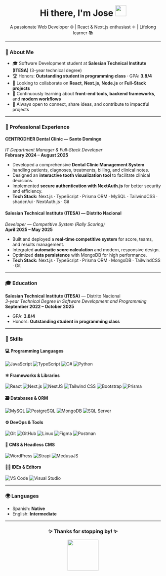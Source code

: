<h1 align="center">Hi there, I'm Jose <img src="https://media.giphy.com/media/hvRJCLFzcasrR4ia7z/giphy.gif" width="35"/></h1>

<p align="center">
  A passionate Web Developer 🌐 | React & Next.js enthusiast ⚛️ | Lifelong learner 📚
</p>

---

### 📌 About Me

- 🎓 Software Development student at **Salesian Technical Institute (ITESA)** (3-year technical degree)  
- 🏆 Honors: **Outstanding student in programming class** · GPA: **3.8/4**  
- 🤝 Looking to collaborate on **React**, **Next.js**, **Node.js** or **Full-Stack projects**  
- 🌱 Continuously learning about **front-end tools**, **backend frameworks**, and **modern workflows**  
- 💬 Always open to connect, share ideas, and contribute to impactful projects  

---

### 💼 Professional Experience

#### **CENTRODHER Dental Clinic** — Santo Domingo  
*IT Department Manager & Full-Stack Developer*  
**February 2024 – August 2025**  
- Developed a comprehensive **Dental Clinic Management System** handling patients, diagnoses, treatments, billing, and clinical notes.  
- Designed an **interactive tooth visualization tool** to facilitate clinical decisions.  
- Implemented **secure authentication with NextAuth.js** for better security and efficiency.  
- **Tech Stack:** Next.js · TypeScript · Prisma ORM · MySQL · TailwindCSS · shadcn/ui · NextAuth.js · Git  

#### **Salesian Technical Institute (ITESA)** — Distrito Nacional  
*Developer — Competitive System (Rally Scoring)*  
**April 2025 – May 2025**  
- Built and deployed a **real-time competitive system** for score, teams, and results management.  
- Integrated **automatic score calculation** and modern, responsive design.  
- Optimized **data persistence** with MongoDB for high performance.  
- **Tech Stack:** Next.js · TypeScript · Prisma ORM · MongoDB · TailwindCSS · Git  

---

### 🎓 Education

**Salesian Technical Institute (ITESA)** — Distrito Nacional  
*3-year Technical Degree in Software Development and Programming*  
**September 2022 – October 2025**  
- GPA: **3.8/4**  
- Honors: **Outstanding student in programming class**  

---

### 🚀 Skills

#### 💻 Programming Languages
<p>
  <img alt="JavaScript" src="https://img.shields.io/badge/JavaScript-F7DF1E?style=for-the-badge&logo=javascript&logoColor=black"/>
  <img alt="TypeScript" src="https://img.shields.io/badge/TypeScript-3178C6?style=for-the-badge&logo=typescript&logoColor=white"/>
  <img alt="C#" src="https://img.shields.io/badge/C%23-239120?style=for-the-badge&logo=c-sharp&logoColor=white"/>
  <img alt="Python" src="https://img.shields.io/badge/Python-3776AB?style=for-the-badge&logo=python&logoColor=white"/>
</p>

#### ⚛️ Frameworks & Libraries
<p>
  <img alt="React" src="https://img.shields.io/badge/React-20232A?style=for-the-badge&logo=react&logoColor=61DAFB"/>
  <img alt="Next.js" src="https://img.shields.io/badge/Next.js-000000?style=for-the-badge&logo=nextdotjs&logoColor=white"/>
  <img alt="NestJS" src="https://img.shields.io/badge/NestJS-E0234E?style=for-the-badge&logo=nestjs&logoColor=white"/>
  <img alt="Tailwind CSS" src="https://img.shields.io/badge/TailwindCSS-38B2AC?style=for-the-badge&logo=tailwind-css&logoColor=white"/>
  <img alt="Bootstrap" src="https://img.shields.io/badge/Bootstrap-563D7C?style=for-the-badge&logo=bootstrap&logoColor=white"/>
  <img alt="Prisma" src="https://img.shields.io/badge/Prisma-2D3748?style=for-the-badge&logo=prisma&logoColor=white"/>
</p>

#### 🗃️ Databases & ORM
<p>
  <img alt="MySQL" src="https://img.shields.io/badge/MySQL-4479A1?style=for-the-badge&logo=mysql&logoColor=white"/>
  <img alt="PostgreSQL" src="https://img.shields.io/badge/PostgreSQL-4169E1?style=for-the-badge&logo=postgresql&logoColor=white"/>
  <img alt="MongoDB" src="https://img.shields.io/badge/MongoDB-47A248?style=for-the-badge&logo=mongodb&logoColor=white"/>
  <img alt="SQL Server" src="https://img.shields.io/badge/SQL%20Server-CC2927?style=for-the-badge&logo=microsoftsqlserver&logoColor=white"/>
</p>

#### ⚙️ DevOps & Tools
<p>
  <img alt="Git" src="https://img.shields.io/badge/Git-F05033?style=for-the-badge&logo=git&logoColor=white"/>
  <img alt="GitHub" src="https://img.shields.io/badge/GitHub-181717?style=for-the-badge&logo=github&logoColor=white"/>
  <img alt="Linux" src="https://img.shields.io/badge/Linux-FCC624?style=for-the-badge&logo=linux&logoColor=black"/>
  <img alt="Figma" src="https://img.shields.io/badge/Figma-F24E1E?style=for-the-badge&logo=figma&logoColor=white"/>
  <img alt="Postman" src="https://img.shields.io/badge/Postman-FF6C37?style=for-the-badge&logo=postman&logoColor=white"/>
</p>

#### 🧠 CMS & Headless CMS
<p>
  <img alt="WordPress" src="https://img.shields.io/badge/WordPress-21759B?style=for-the-badge&logo=wordpress&logoColor=white"/>
  <img alt="Strapi" src="https://img.shields.io/badge/Strapi-4945FF?style=for-the-badge&logo=strapi&logoColor=white"/>
  <img alt="MedusaJS" src="https://img.shields.io/badge/MedusaJS-000000?style=for-the-badge&logo=medusa&logoColor=white"/>
</p>

#### 🧑‍💻 IDEs & Editors
<p>
  <img alt="VS Code" src="https://img.shields.io/badge/VS%20Code-007ACC?style=for-the-badge&logo=visualstudiocode&logoColor=white"/>
  <img alt="Visual Studio" src="https://img.shields.io/badge/Visual%20Studio-5C2D91?style=for-the-badge&logo=visualstudio&logoColor=white"/>
</p>

---

### 🌍 Languages
- Spanish: **Native**  
- English: **Intermediate**  

---

<h3 align="center">✨ Thanks for stopping by! ✨</h3>
<p align="center"><img src="https://media.giphy.com/media/3o7aD2saalBwwftBIY/giphy.gif" width="100"/></p>
